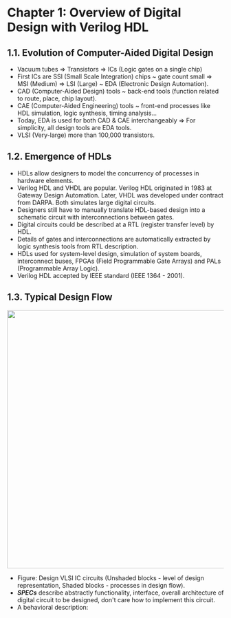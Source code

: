 # Chapter 1: Overview of Digital Design with Verilog HDL

## 1.1. Evolution of Computer-Aided Digital Design
- Vacuum tubes => Transistors => ICs (Logic gates on a single chip)
- First ICs are SSI (Small Scale Integration) chips ~ gate count small => MSI (Medium) => LSI (Large) ~ EDA (Electronic Design Automation).
- CAD (Computer-Aided Design) tools ~ back-end tools (function related to route, place, chip layout).
- CAE (Computer-Aided Engineering) tools ~ front-end processes like HDL simulation, logic synthesis, timing analysis...
- Today, EDA is used for both CAD & CAE interchangeably => For simplicity, all design tools are EDA tools.
- VLSI (Very-large) more than 100,000 transistors.

## 1.2. Emergence of HDLs
- HDLs allow designers to model the concurrency of processes in hardware elements.
- Verilog HDL and VHDL are popular. Verilog HDL originated in 1983 at Gateway Design Automation. Later, VHDL was developed under contract from DARPA. Both simulates large digital circuits.
- Designers still have to manually translate HDL-based design into a schematic circuit with interconnections between gates.
- Digital circuits could be described at a RTL (register transfer level) by HDL.
- Details of gates and interconnections are automatically extracted by logic synthesis tools from RTL description.
- HDLs used for system-level design, simulation of system boards, interconnect buses, FPGAs (Field Programmable Gate Arrays) and PALs (Programmable Array Logic).
- Verilog HDL accepted by IEEE standard (IEEE 1364 - 2001).

## 1.3. Typical Design Flow
<img src="https://github.com/HaiHoangCN/Advanced_Verilog_HDL/assets/51068749/8ed7ef86-8cb8-4e1e-8c09-2e88dda304a0" height="600">

- Figure: Design VLSI IC circuits (Unshaded blocks - level of design representation, Shaded blocks - processes in design flow).
- ***SPECs*** describe abstractly functionality, interface, overall architecture of digital circuit to be designed, don't care how to implement this circuit.
- A behavioral description: 
